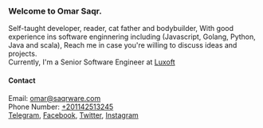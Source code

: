 ### Welcome to Omar Saqr.
Self-taught developer, reader, cat father and bodybuilder, With good experience ins software enginnering including (Javascript, Golang, Python, Java and scala), Reach me in case you're willing to discuss ideas and projects.  
Currently, I'm a Senior Software Engineer at [Luxoft](https://luxoft.com)  


#### Contact 
Email: [omar@saqrware.com](mailto:omar@saqrware.com)  
Phone Number: [+201142513245](tel:+201142513245)  
[Telegram](https://t.me/saqrware), [Facebook](https://fb.me/saqrware), [Twitter](https://twitter.com/SaqrWare), [Instagram](https://www.instagram.com/saqrware)
